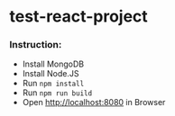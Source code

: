 # test-react-project

### Instruction:

* Install MongoDB
* Install Node.JS
* Run `npm install`
* Run `npm run build`
* Open <http://localhost:8080> in Browser